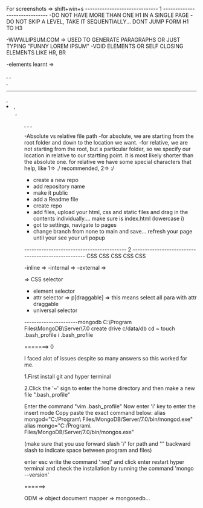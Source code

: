 For screenshots => shift+win+s
------------------------------ 1 ------------------------------
-DO NOT HAVE MORE THAN ONE H1 IN A SINGLE PAGE
-DO NOT SKIP A LEVEL, TAKE IT SEQUENTIALLY... DONT JUMP FORM H1 TO H3

-WWW.LIPSUM.COM => USED TO GENERATE PARAGRAPHS OR JUST TYPING "FUNNY LOREM IPSUM"
-VOID ELEMENTS OR SELF CLOSING ELEMENTS LIKE HR, BR

-elements learnt => <p>, <h>,<br/>,<hr/>, <li>, <ol>, <ul>, <anchor tag>, <a herf>
<a draggable = true>, <img>

-Absolute vs relative file path
-for absolute, we are starting from the root folder and down to the location we want.
-for relative, we are not starting from the root, but a particular folder, so we specify our location in relative to our startting point.
it is most likely shorter than the absolute one. for relative we have some special characters that help, like
1=> ./ recommended,
2=> :/

<!-- #lets host our website for free on github -->

- create a new repo
- add repository name
- make it public
- add a Readme file
- create repo
- add files, upload your html, css and static files and drag in the contents individually.... make sure is
  index.html (lowercase i)
- got to settings, navigate to pages
- change branch from none to main and save... refresh your page until your see your url popup

------------------------------------------ 2 ---------------------------------------------------
CSS CSS CSS CSS CSS

-inline => <tag style="css"/>
-internal => <style>css</style>
-external => <link href="style.css"/>

=> CSS selector

- element selector
- attr selector => p[draggable] => this means select all para with attr draggable
- universal selector

----------------------mongodb
C:\Program Files\MongoDB\Server\7.0
create drive c/data/db
cd ~
touch .bash_profile
i .bash_profile

=======>
0

I faced alot of issues despite so many answers so this worked for me.

1.First install git and hyper terminal

2.Click the '~' sign to enter the home directory and then make a new file ".bash_profile"

Enter the command "vim .bash_profile"
Now enter 'i' key to enter the insert mode
Copy paste the exact command below:
alias mongod="C:/Program\ Files/MongoDB/Server/7.0/bin/mongod.exe"
alias mongo="C:/Program\ Files/MongoDB/Server/7.0/bin/mongos.exe"

(make sure that you use forward slash '/' for path and "\" backward slash to indicate space between program and files)

enter esc
write the command ':wq!' and click enter
restart hyper terminal and check the installation by running the command 'mongo --version'

======>

ODM => object document mapper => mongosedb...
